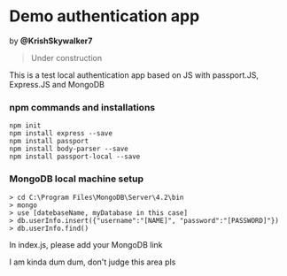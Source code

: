 # Demo authentication app
by **@KrishSkywalker7**
> Under construction

This is a test local authentication app based on JS with passport.JS, Express.JS and MongoDB

### npm commands and installations
```
npm init
npm install express --save
npm install passport
npm install body-parser --save
npm install passport-local --save
```

### MongoDB local machine setup
```
> cd C:\Program Files\MongoDB\Server\4.2\bin
> mongo
> use [datebaseName, myDatabase in this case]
> db.userInfo.insert({"username":"[NAME]", "password":"[PASSWORD]"})
> db.userInfo.find()
```
In index.js, please add your MongoDB link

I am kinda dum dum, don't judge this area pls
